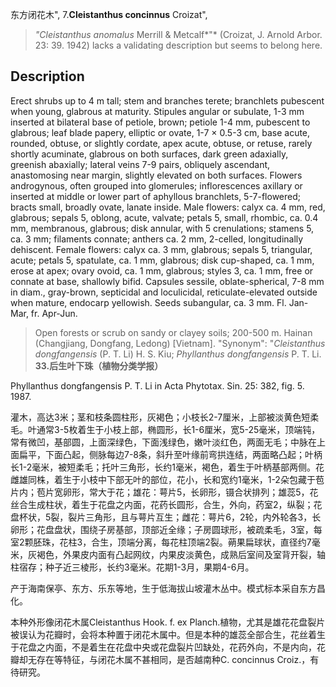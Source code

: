 东方闭花木",
7.**Cleistanthus concinnus** Croizat",

> *\"Cleistanthus anomalus* Merrill &amp; Metcalf*\"* (Croizat, J. Arnold Arbor. 23: 39. 1942) lacks a validating description but seems to belong here.

## Description
Erect shrubs up to 4 m tall; stem and branches terete; branchlets pubescent when young, glabrous at maturity. Stipules angular or subulate, 1-3 mm inserted at bilateral base of petiole, brown; petiole 1-4 mm, pubescent to glabrous; leaf blade papery, elliptic or ovate, 1-7 × 0.5-3 cm, base acute, rounded, obtuse, or slightly cordate, apex acute, obtuse, or retuse, rarely shortly acuminate, glabrous on both surfaces, dark green adaxially, greenish abaxially; lateral veins 7-9 pairs, obliquely ascendant, anastomosing near margin, slightly elevated on both surfaces. Flowers androgynous, often grouped into glomerules; inflorescences axillary or inserted at middle or lower part of aphyllous branchlets, 5-7-flowered; bracts small, broadly ovate, lanate inside. Male flowers: calyx ca. 4 mm, red, glabrous; sepals 5, oblong, acute, valvate; petals 5, small, rhombic, ca. 0.4 mm, membranous, glabrous; disk annular, with 5 crenulations; stamens 5, ca. 3 mm; filaments connate; anthers ca. 2 mm, 2-celled, longitudinally dehiscent. Female flowers: calyx ca. 3 mm, glabrous; sepals 5, triangular, acute; petals 5, spatulate, ca. 1 mm, glabrous; disk cup-shaped, ca. 1 mm, erose at apex; ovary ovoid, ca. 1 mm, glabrous; styles 3, ca. 1 mm, free or connate at base, shallowly bifid. Capsules sessile, oblate-spherical, 7-8 mm in diam., gray-brown, septicidal and loculicidal, reticulate-elevated outside when mature, endocarp yellowish. Seeds subangular, ca. 3 mm. Fl. Jan-Mar, fr. Apr-Jun.

> Open forests or scrub on sandy or clayey soils; 200-500 m. Hainan (Changjiang, Dongfang, Ledong) [Vietnam].
  "Synonym": "*Cleistanthus dongfangensis* (P. T. Li) H. S. Kiu; *Phyllanthus dongfangensis* P. T. Li.
**33.后生叶下珠（植物分类学报）**

Phyllanthus dongfangensis P. T. Li in Acta Phytotax. Sin. 25: 382, fig. 5. 1987.

灌木，高达3米；茎和枝条圆柱形，灰褐色；小枝长2-7厘米，上部被淡黄色短柔毛。叶通常3-5枚着生于小枝上部，椭圆形，长1-6厘米，宽5-25毫米，顶端钝，常有微凹，基部圆，上面深绿色，下面浅绿色，嫩叶淡红色，两面无毛；中脉在上面扁平，下面凸起，侧脉每边7-8条，斜升至叶缘前弯拱连结，两面略凸起；叶柄长1-2毫米，被短柔毛；托叶三角形，长约1毫米，褐色，着生于叶柄基部两侧。花雌雄同株，着生于小枝中下部无叶的部位，花小，长和宽约1毫米，1-2朵包藏于苞片内；苞片宽卵形，常大于花；雄花：萼片5，长卵形，镊合状排列；雄蕊5，花丝合生成柱状，着生于花盘之内面，花药长圆形，合生，外向，药室2，纵裂；花盘杯状，5裂，裂片三角形，且与萼片互生；雌花：萼片6，2轮，内外轮各3，长卵形；花盘盘状，围绕子房基部，顶部近全缘；子房圆球形，被疏柔毛，3室，每室2颗胚珠，花柱3，合生，顶端分离，每花柱顶端2裂。蒴果扁球状，直径约7毫米，灰褐色，外果皮内面有凸起网纹，内果皮淡黄色，成熟后室间及室背开裂，轴柱宿存；种子近三棱形，长约3毫米。花期1-3月，果期4-6月。

产于海南保亭、东方、乐东等地，生于低海拔山坡灌木丛中。模式标本采自东方昌化。

本种外形像闭花木属Cleistanthus Hook. f. ex Planch.植物，尤其是雄花花盘裂片被误认为花瓣时，会将本种置于闭花木属中。但是本种的雄蕊全部合生，花丝着生于花盘之内面，不是着生在花盘中央或花盘裂片凹缺处，花药外向，不是内向，花瓣却无存在等特征，与闭花木属不甚相同，是否越南种C. concinnus Croiz.，有待研究。

